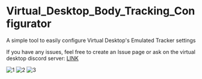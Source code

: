 # Virtual_Desktop_Body_Tracking_Configurator

A simple tool to easily configure Virtual Desktop's Emulated Tracker settings

If you have any issues, feel free to create an Issue page or ask on the virtual desktop discord server: [LINK](https://www.vrdesktop.net)

![1](https://github.com/DenTechs/Virtual_Desktop_Body_Tracking_Configurator/assets/48604154/4b2eaa1f-1ceb-4166-9b95-95010e8cde25)
![2](https://github.com/DenTechs/Virtual_Desktop_Body_Tracking_Configurator/assets/48604154/0cef886e-a156-4e8f-a3d8-328e1aeee5d0)
![3](https://github.com/DenTechs/Virtual_Desktop_Body_Tracking_Configurator/assets/48604154/ebccc610-3194-41e4-a33a-10fe9a7917f8)
